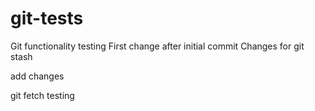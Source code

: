 # git-tests
Git functionality testing 
First change after initial commit
Changes for git stash

add changes



git fetch testing

